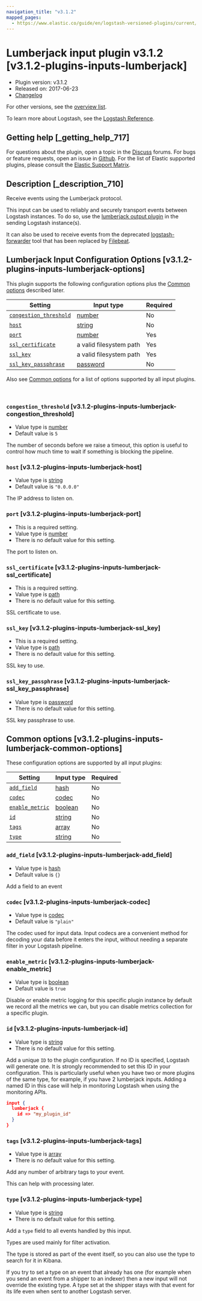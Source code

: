 ```yaml
---
navigation_title: "v3.1.2"
mapped_pages:
  - https://www.elastic.co/guide/en/logstash-versioned-plugins/current/v3.1.2-plugins-inputs-lumberjack.html
---
```


# Lumberjack input plugin v3.1.2 [v3.1.2-plugins-inputs-lumberjack]


* Plugin version: v3.1.2
* Released on: 2017-06-23
* [Changelog](https://github.com/logstash-plugins/logstash-input-lumberjack/blob/v3.1.2/CHANGELOG.md)

For other versions, see the [overview list](input-lumberjack-index.md).

To learn more about Logstash, see the [Logstash Reference](logstash://reference/index.md).

## Getting help [_getting_help_717]

For questions about the plugin, open a topic in the [Discuss](http://discuss.elastic.co) forums. For bugs or feature requests, open an issue in [Github](https://github.com/logstash-plugins/logstash-input-lumberjack). For the list of Elastic supported plugins, please consult the [Elastic Support Matrix](https://www.elastic.co/support/matrix#matrix_logstash_plugins).


## Description [_description_710]

Receive events using the Lumberjack protocol.

This input can be used to reliably and securely transport events between Logstash instances. To do so, use the [lumberjack output plugin](/lsr/plugins-outputs-lumberjack.md) in the sending Logstash instance(s).

It can also be used to receive events from the deprecated [logstash-forwarder](https://github.com/elastic/logstash-forwarder) tool that has been replaced by [Filebeat](https://github.com/elastic/beats/tree/master/filebeat).


## Lumberjack Input Configuration Options [v3.1.2-plugins-inputs-lumberjack-options]

This plugin supports the following configuration options plus the [Common options](v3-1-2-plugins-inputs-lumberjack.md#v3.1.2-plugins-inputs-lumberjack-common-options) described later.

| Setting | Input type | Required |
| --- | --- | --- |
| [`congestion_threshold`](v3-1-2-plugins-inputs-lumberjack.md#v3.1.2-plugins-inputs-lumberjack-congestion_threshold) | [number](logstash://reference/configuration-file-structure.md#number) | No |
| [`host`](v3-1-2-plugins-inputs-lumberjack.md#v3.1.2-plugins-inputs-lumberjack-host) | [string](logstash://reference/configuration-file-structure.md#string) | No |
| [`port`](v3-1-2-plugins-inputs-lumberjack.md#v3.1.2-plugins-inputs-lumberjack-port) | [number](logstash://reference/configuration-file-structure.md#number) | Yes |
| [`ssl_certificate`](v3-1-2-plugins-inputs-lumberjack.md#v3.1.2-plugins-inputs-lumberjack-ssl_certificate) | a valid filesystem path | Yes |
| [`ssl_key`](v3-1-2-plugins-inputs-lumberjack.md#v3.1.2-plugins-inputs-lumberjack-ssl_key) | a valid filesystem path | Yes |
| [`ssl_key_passphrase`](v3-1-2-plugins-inputs-lumberjack.md#v3.1.2-plugins-inputs-lumberjack-ssl_key_passphrase) | [password](logstash://reference/configuration-file-structure.md#password) | No |

Also see [Common options](v3-1-2-plugins-inputs-lumberjack.md#v3.1.2-plugins-inputs-lumberjack-common-options) for a list of options supported by all input plugins.

 

### `congestion_threshold` [v3.1.2-plugins-inputs-lumberjack-congestion_threshold]

* Value type is [number](logstash://reference/configuration-file-structure.md#number)
* Default value is `5`

The number of seconds before we raise a timeout, this option is useful to control how much time to wait if something is blocking the pipeline.


### `host` [v3.1.2-plugins-inputs-lumberjack-host]

* Value type is [string](logstash://reference/configuration-file-structure.md#string)
* Default value is `"0.0.0.0"`

The IP address to listen on.


### `port` [v3.1.2-plugins-inputs-lumberjack-port]

* This is a required setting.
* Value type is [number](logstash://reference/configuration-file-structure.md#number)
* There is no default value for this setting.

The port to listen on.


### `ssl_certificate` [v3.1.2-plugins-inputs-lumberjack-ssl_certificate]

* This is a required setting.
* Value type is [path](logstash://reference/configuration-file-structure.md#path)
* There is no default value for this setting.

SSL certificate to use.


### `ssl_key` [v3.1.2-plugins-inputs-lumberjack-ssl_key]

* This is a required setting.
* Value type is [path](logstash://reference/configuration-file-structure.md#path)
* There is no default value for this setting.

SSL key to use.


### `ssl_key_passphrase` [v3.1.2-plugins-inputs-lumberjack-ssl_key_passphrase]

* Value type is [password](logstash://reference/configuration-file-structure.md#password)
* There is no default value for this setting.

SSL key passphrase to use.



## Common options [v3.1.2-plugins-inputs-lumberjack-common-options]

These configuration options are supported by all input plugins:

| Setting | Input type | Required |
| --- | --- | --- |
| [`add_field`](v3-1-2-plugins-inputs-lumberjack.md#v3.1.2-plugins-inputs-lumberjack-add_field) | [hash](logstash://reference/configuration-file-structure.md#hash) | No |
| [`codec`](v3-1-2-plugins-inputs-lumberjack.md#v3.1.2-plugins-inputs-lumberjack-codec) | [codec](logstash://reference/configuration-file-structure.md#codec) | No |
| [`enable_metric`](v3-1-2-plugins-inputs-lumberjack.md#v3.1.2-plugins-inputs-lumberjack-enable_metric) | [boolean](logstash://reference/configuration-file-structure.md#boolean) | No |
| [`id`](v3-1-2-plugins-inputs-lumberjack.md#v3.1.2-plugins-inputs-lumberjack-id) | [string](logstash://reference/configuration-file-structure.md#string) | No |
| [`tags`](v3-1-2-plugins-inputs-lumberjack.md#v3.1.2-plugins-inputs-lumberjack-tags) | [array](logstash://reference/configuration-file-structure.md#array) | No |
| [`type`](v3-1-2-plugins-inputs-lumberjack.md#v3.1.2-plugins-inputs-lumberjack-type) | [string](logstash://reference/configuration-file-structure.md#string) | No |

### `add_field` [v3.1.2-plugins-inputs-lumberjack-add_field]

* Value type is [hash](logstash://reference/configuration-file-structure.md#hash)
* Default value is `{}`

Add a field to an event


### `codec` [v3.1.2-plugins-inputs-lumberjack-codec]

* Value type is [codec](logstash://reference/configuration-file-structure.md#codec)
* Default value is `"plain"`

The codec used for input data. Input codecs are a convenient method for decoding your data before it enters the input, without needing a separate filter in your Logstash pipeline.


### `enable_metric` [v3.1.2-plugins-inputs-lumberjack-enable_metric]

* Value type is [boolean](logstash://reference/configuration-file-structure.md#boolean)
* Default value is `true`

Disable or enable metric logging for this specific plugin instance by default we record all the metrics we can, but you can disable metrics collection for a specific plugin.


### `id` [v3.1.2-plugins-inputs-lumberjack-id]

* Value type is [string](logstash://reference/configuration-file-structure.md#string)
* There is no default value for this setting.

Add a unique `ID` to the plugin configuration. If no ID is specified, Logstash will generate one. It is strongly recommended to set this ID in your configuration. This is particularly useful when you have two or more plugins of the same type, for example, if you have 2 lumberjack inputs. Adding a named ID in this case will help in monitoring Logstash when using the monitoring APIs.

```json
input {
  lumberjack {
    id => "my_plugin_id"
  }
}
```


### `tags` [v3.1.2-plugins-inputs-lumberjack-tags]

* Value type is [array](logstash://reference/configuration-file-structure.md#array)
* There is no default value for this setting.

Add any number of arbitrary tags to your event.

This can help with processing later.


### `type` [v3.1.2-plugins-inputs-lumberjack-type]

* Value type is [string](logstash://reference/configuration-file-structure.md#string)
* There is no default value for this setting.

Add a `type` field to all events handled by this input.

Types are used mainly for filter activation.

The type is stored as part of the event itself, so you can also use the type to search for it in Kibana.

If you try to set a type on an event that already has one (for example when you send an event from a shipper to an indexer) then a new input will not override the existing type. A type set at the shipper stays with that event for its life even when sent to another Logstash server.



